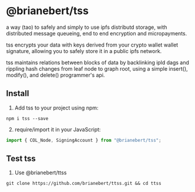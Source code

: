 # @brianebert/tss
a way (tao) to safely and simply to use ipfs distributd storage, with distributed message queueing, end to end encryption and micropayments.

tss encrypts your data with keys derived from your crypto wallet wallet signature, allowing you to safely store it in a public ipfs network.

tss maintains relations between blocks of data by backlinking ipld dags and rippling hash changes from leaf node to graph root, using a simple insert(), modify(), and delete() programmer's api.

## Install

1. Add tss to your project using npm:

```shell
npm i tss --save
```

2. require/import it in your JavaScript:

```js
import { COL_Node, SigningAccount } from "@brianebert/tss";
```
## Test tss

1. Use @brianebert/ttss
```shell
git clone https://github.com/brianebert/ttss.git && cd ttss
```